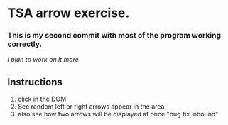 # TSA arrow exercise.

### This is my second commit with most of the program working correctly.

*I plan to work on it more*

## Instructions
1. click in the DOM 
2. See random left or right arrows appear in the area.
3. also see how two arrows will be displayed at once "bug fix inbound"